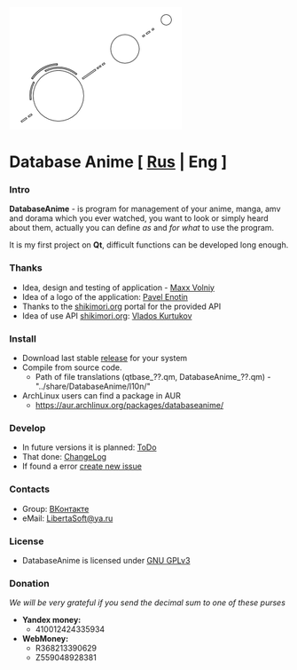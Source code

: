 ![Logo](./images/DBA_logo_m.png)

# Database Anime [ [Rus](./README.md) | Eng ]

### Intro

**DatabaseAnime** - is program for management of your anime, manga, amv and dorama
which you ever watched, you want to look or simply heard about them, actually
you can define *as* and *for what* to use the program.

It is my first project on **Qt**, difficult functions can be developed long enough.

### Thanks

- Idea, design and testing of application - [Maxx Volniy](https://vk.com/id233189085)
- Idea of a logo of the application: [Pavel Enotin](https://vk.com/everydayiamsuffering)
- Thanks to the [shikimori.org](http://shikimori.org) portal for the provided API
- Idea of use API [shikimori.org](http://shikimori.org): [Vlados Kurtukov](https://vk.com/vlados776)

### Install
- Download last stable [release](https://github.com/LibertaSoft/DatabaseAnime/releases) for your system
- Compile from source code.
  - Path of file translations (qtbase_??.qm, DatabaseAnime_??.qm) - "../share/DatabaseAnime/l10n/"
- ArchLinux users can find a package in AUR
  - https://aur.archlinux.org/packages/databaseanime/

### Develop
- In future versions it is planned: [ToDo](./ToDo.md)
- That done: [ChangeLog](./ChangeLog.md)
- If found a error [create new issue](https://github.com/LibertaSoft/DatabaseAnime/issues/new)

### Contacts
- Group: [ВКонтакте](https://vk.com/db_anime)
- eMail: [LibertaSoft@ya.ru](mailto:libertasoft@ya.ru)

### License
- DatabaseAnime is licensed under [GNU GPLv3](./LICENSE)

### Donation
*We will be very grateful if you send the decimal sum to one of these purses*
- **Yandex money:**
  - 410012424335934
- **WebMoney:**
  - R368213390629
  - Z559048928381
